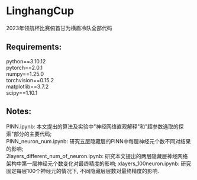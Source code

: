 # LinghangCup
2023年领航杯比赛俯首甘为横眉冷队全部代码  
## Requirements:  
python==3.10.12  
pytorch==2.0.1  
numpy==1.25.0  
torchvision==0.15.2  
matplotlib==3.7.2  
scipy==1.10.1  
## Notes:  
PINN.ipynb: 本文提出的算法及实验中"神经网络直观解释"和"超参数选取的探索"部分的主要代码;  
PINN_neuron_num.ipynb: 研究五层隐藏层的PINN中每层神经元个数不同对结果的影响;  
2layers_different_num_of_neuron.ipynb: 研究本文提出的两层隐藏层神经网络架构中第一层神经元个数变化对最终精度的影响; 
xlayers_100neuron.ipynb: 研究固定每层100个神经元的情况下, 不同隐藏层层数对最终精度的影响.
